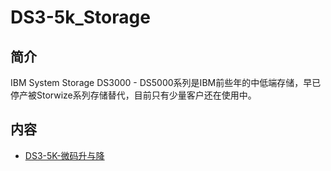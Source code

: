 # DS3-5k_Storage

## 简介
IBM System Storage DS3000 - DS5000系列是IBM前些年的中低端存储，早已停产被Storwize系列存储替代，目前只有少量客户还在使用中。

## 内容
- [DS3-5K-微码升与降](https://bond-huang.github.io/huang/03-IBM_Storage_System/01-DS3-5k_Storage/01-DS3-5K-%E5%BE%AE%E7%A0%81%E5%8D%87%E4%B8%8E%E9%99%8D.html)

